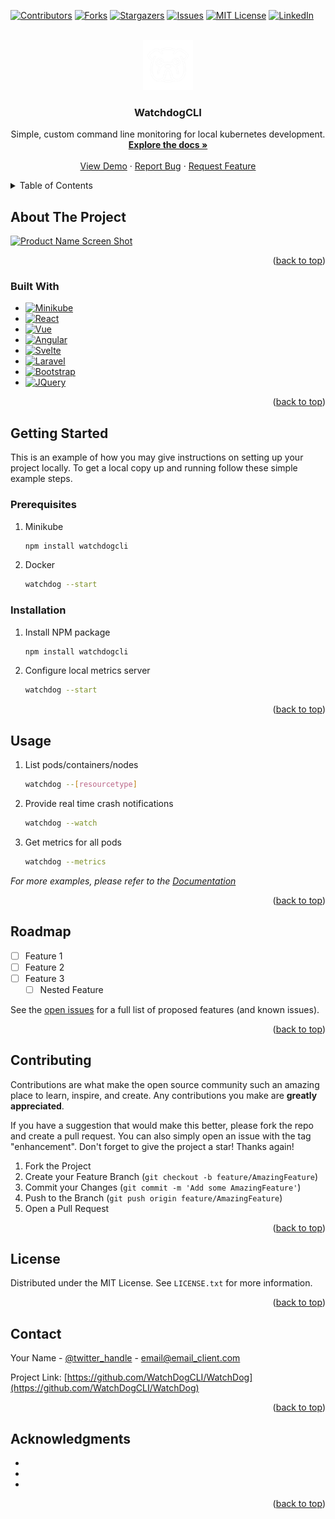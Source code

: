 <!-- Improved compatibility of back to top link: See: https://github.com/othneildrew/Best-README-Template/pull/73 -->
<a name="readme-top"></a>

<!-- PROJECT SHIELDS -->
<!--
*** I'm using markdown "reference style" links for readability.
*** Reference links are enclosed in brackets [ ] instead of parentheses ( ).
*** See the bottom of this document for the declaration of the reference variables
*** for contributors-url, forks-url, etc. This is an optional, concise syntax you may use.
*** https://www.markdownguide.org/basic-syntax/#reference-style-links
-->
[![Contributors][contributors-shield]][contributors-url]
[![Forks][forks-shield]][forks-url]
[![Stargazers][stars-shield]][stars-url]
[![Issues][issues-shield]][issues-url]
[![MIT License][license-shield]][license-url]
[![LinkedIn][linkedin-shield]][linkedin-url]


<!-- PROJECT LOGO -->
<br />
<div align="center">
  <a href="https://github.com/WatchDogCLI/WatchDog">
    <img src="images/logo.png" alt="Logo" width="80" height="80">
  </a>

<h3 align="center">WatchdogCLI</h3>

  <p align="center">
    Simple, custom command line monitoring for local kubernetes development. 
    <br />
    <a href="https://github.com/WatchDogCLI/WatchDog.git"><strong>Explore the docs »</strong></a>
    <br />
    <br />
    <a href="https://github.com/WatchDogCLI/WatchDog">View Demo</a>
    ·
    <a href="https://github.com/WatchDogCLI/WatchDog/issues">Report Bug</a>
    ·
    <a href="https://github.com/WatchDogCLI/WatchDog/issues">Request Feature</a>
  </p>
</div>

<!-- TABLE OF CONTENTS -->
<details>
  <summary>Table of Contents</summary>
  <ol>
    <li>
      <a href="#about-the-project">About The Project</a>
      <ul>
        <li><a href="#built-with">Built With</a></li>
      </ul>
    </li>
    <li>
      <a href="#getting-started">Getting Started</a>
      <ul>
        <li><a href="#prerequisites">Prerequisites</a></li>
        <li><a href="#installation">Installation</a></li>
      </ul>
    </li>
    <li><a href="#usage">Usage</a></li>
    <li><a href="#roadmap">Roadmap</a></li>
    <li><a href="#contributing">Contributing</a></li>
    <li><a href="#license">License</a></li>
    <li><a href="#contact">Contact</a></li>
    <li><a href="#acknowledgments">Acknowledgments</a></li>
  </ol>
</details>



<!-- ABOUT THE PROJECT -->
## About The Project

[![Product Name Screen Shot][product-screenshot]](https://example.com)

<!-- Here's a blank template to get started: To avoid retyping too much info. Do a search and replace with your text editor for the following: `WatchDogCLI`, `WatchDog`, `twitter_handle`, `linkedin_username`, `email_client`, `email`, `project_title`, `project_description` -->

<p align="right">(<a href="#readme-top">back to top</a>)</p>


### Built With

* [![Minikube][]][Minikube-url]
* [![React][React.js]][React-url]
* [![Vue][Vue.js]][Vue-url]
* [![Angular][Angular.io]][Angular-url]
* [![Svelte][Svelte.dev]][Svelte-url]
* [![Laravel][Laravel.com]][Laravel-url]
* [![Bootstrap][Bootstrap.com]][Bootstrap-url]
* [![JQuery][JQuery.com]][JQuery-url]

<p align="right">(<a href="#readme-top">back to top</a>)</p>



<!-- GETTING STARTED -->
## Getting Started

This is an example of how you may give instructions on setting up your project locally.
To get a local copy up and running follow these simple example steps.

### Prerequisites

1. Minikube
   ```sh
   npm install watchdogcli
   ```
2. Docker
   ```sh
   watchdog --start
   ```


### Installation

1. Install NPM package
   ```sh
   npm install watchdogcli
   ```
2. Configure local metrics server
   ```sh
   watchdog --start
   ```

<p align="right">(<a href="#readme-top">back to top</a>)</p>



<!-- USAGE EXAMPLES -->
## Usage

1. List pods/containers/nodes
   ```sh
   watchdog --[resourcetype]
   ```
2. Provide real time crash notifications
   ```sh
   watchdog --watch
   ```
3. Get metrics for all pods
   ```sh
   watchdog --metrics
   ```
_For more examples, please refer to the [Documentation](https://example.com)_

<p align="right">(<a href="#readme-top">back to top</a>)</p>



<!-- ROADMAP -->
## Roadmap

- [ ] Feature 1
- [ ] Feature 2
- [ ] Feature 3
    - [ ] Nested Feature

See the [open issues](https://github.com/WatchDogCLI/WatchDog/issues) for a full list of proposed features (and known issues).

<p align="right">(<a href="#readme-top">back to top</a>)</p>



<!-- CONTRIBUTING -->
## Contributing

Contributions are what make the open source community such an amazing place to learn, inspire, and create. Any contributions you make are **greatly appreciated**.

If you have a suggestion that would make this better, please fork the repo and create a pull request. You can also simply open an issue with the tag "enhancement".
Don't forget to give the project a star! Thanks again!

1. Fork the Project
2. Create your Feature Branch (`git checkout -b feature/AmazingFeature`)
3. Commit your Changes (`git commit -m 'Add some AmazingFeature'`)
4. Push to the Branch (`git push origin feature/AmazingFeature`)
5. Open a Pull Request

<p align="right">(<a href="#readme-top">back to top</a>)</p>



<!-- LICENSE -->
## License

Distributed under the MIT License. See `LICENSE.txt` for more information.

<p align="right">(<a href="#readme-top">back to top</a>)</p>



<!-- CONTACT -->
## Contact

Your Name - [@twitter_handle](https://twitter.com/twitter_handle) - email@email_client.com

Project Link: [https://github.com/WatchDogCLI/WatchDog](https://github.com/WatchDogCLI/WatchDog)

<p align="right">(<a href="#readme-top">back to top</a>)</p>



<!-- ACKNOWLEDGMENTS -->
## Acknowledgments

* []()
* []()
* []()

<p align="right">(<a href="#readme-top">back to top</a>)</p>



<!-- MARKDOWN LINKS & IMAGES -->
<!-- https://www.markdownguide.org/basic-syntax/#reference-style-links -->
[contributors-shield]: https://img.shields.io/github/contributors/WatchDogCLI/WatchDog.svg?style=for-the-badge
[contributors-url]: https://github.com/WatchDogCLI/WatchDog/graphs/contributors
[forks-shield]: https://img.shields.io/github/forks/WatchDogCLI/WatchDog.svg?style=for-the-badge
[forks-url]: https://github.com/WatchDogCLI/WatchDog/network/members
[stars-shield]: https://img.shields.io/github/stars/WatchDogCLI/WatchDog.svg?style=for-the-badge
[stars-url]: https://github.com/WatchDogCLI/WatchDog/stargazers
[issues-shield]: https://img.shields.io/github/issues/WatchDogCLI/WatchDog.svg?style=for-the-badge
[issues-url]: https://github.com/WatchDogCLI/WatchDog/issues
[license-shield]: https://img.shields.io/github/license/WatchDogCLI/WatchDog.svg?style=for-the-badge
[license-url]: https://github.com/WatchDogCLI/WatchDog/blob/master/LICENSE.txt
[linkedin-shield]: https://img.shields.io/badge/-LinkedIn-black.svg?style=for-the-badge&logo=linkedin&colorB=555
[linkedin-url]: https://linkedin.com/in/linkedin_username
[product-screenshot]: images/screenshot.png
[minikube]: https://img.shields.io/badge/React-20232A?style=for-the-badge&logo=react&logoColor=61DAFB 
[Minikube-url]: https://minikube.sigs.k8s.io/
[Next.js]: https://img.shields.io/badge/next.js-000000?style=for-the-badge&logo=nextdotjs&logoColor=white
[Next-url]: https://nextjs.org/
[React.js]: https://img.shields.io/badge/React-20232A?style=for-the-badge&logo=react&logoColor=61DAFB
[React-url]: https://reactjs.org/
[Vue.js]: https://img.shields.io/badge/Vue.js-35495E?style=for-the-badge&logo=vuedotjs&logoColor=4FC08D
[Vue-url]: https://vuejs.org/
[Angular.io]: https://img.shields.io/badge/Angular-DD0031?style=for-the-badge&logo=angular&logoColor=white
[Angular-url]: https://angular.io/
[Svelte.dev]: https://img.shields.io/badge/Svelte-4A4A55?style=for-the-badge&logo=svelte&logoColor=FF3E00
[Svelte-url]: https://svelte.dev/
[Laravel.com]: https://img.shields.io/badge/Laravel-FF2D20?style=for-the-badge&logo=laravel&logoColor=white
[Laravel-url]: https://laravel.com
[Bootstrap.com]: https://img.shields.io/badge/Bootstrap-563D7C?style=for-the-badge&logo=bootstrap&logoColor=white
[Bootstrap-url]: https://getbootstrap.com
[JQuery.com]: https://img.shields.io/badge/jQuery-0769AD?style=for-the-badge&logo=jquery&logoColor=white
[JQuery-url]: https://jquery.com 